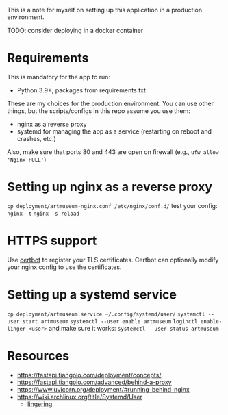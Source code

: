 This is a note for myself on setting up this application in a production environment.

TODO: consider deploying in a docker container

# Requirements

This is mandatory for the app to run:
- Python 3.9+, packages from requirements.txt

These are my choices for the production environment. 
You can use other things, but the scripts/configs in this repo assume you use them:
- nginx as a reverse proxy
- systemd for managing the app as a service (restarting on reboot and crashes, etc.)

Also, make sure that ports 80 and 443 are open on firewall (e.g., `ufw allow 'Nginx FULL'`)

# Setting up nginx as a reverse proxy
`cp deployment/artmuseum-nginx.conf /etc/nginx/conf.d/`
test your config: `nginx -t`
`nginx -s reload`

# HTTPS support
Use [certbot](https://certbot.eff.org/lets-encrypt/debianbuster-nginx) to register your TLS certificates.
Certbot can optionally modify your nginx config to use the certificates.

# Setting up a systemd service 
`cp deployment/artmuseum.service ~/.config/systemd/user/`
`systemctl --user start artmuseum`
`systemctl --user enable artmuseum`
`loginctl enable-linger <user>`
and make sure it works: `systemctl --user status artmuseum`

# Resources
- https://fastapi.tiangolo.com/deployment/concepts/
- https://fastapi.tiangolo.com/advanced/behind-a-proxy
- https://www.uvicorn.org/deployment/#running-behind-nginx
- https://wiki.archlinux.org/title/Systemd/User
	- [lingering](https://wiki.archlinux.org/title/Systemd/User#Automatic_start-up_of_systemd_user_instances) 